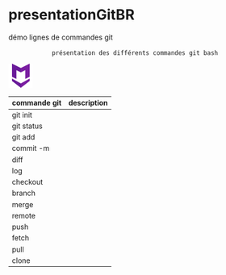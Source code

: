 # presentationGitBR
démo lignes de commandes git 

				présentation des différents commandes git bash 

								 

![alt text](https://github.com/adam-p/markdown-here/raw/master/src/common/images/icon48.png "logo")


commande git |  description 
------------ |  -----------
git init |
git status |
git add | 
commit -m |
diff |
log |
checkout |
branch | 
merge |
remote |
push |
fetch |
pull |
clone | 